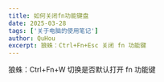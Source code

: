 ```yaml
---
title: 如何关闭fn功能键盘
date: 2025-03-28
tags: ['关于电脑的使用笔记']
author: QuHou
excerpt: 狼蛛：Ctrl+Fn+Esc 关闭 fn 功能键
---
```


狼蛛：Ctrl+Fn+W 切换是否默认打开 fn 功能键
